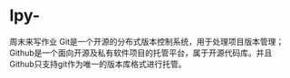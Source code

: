 # lpy-
周末来写作业
Git是一个开源的分布式版本控制系统，用于处理项目版本管理；Github是一个面向开源及私有软件项目的托管平台，属于开源代码库。并且Github只支持git作为唯一的版本库格式进行托管。
